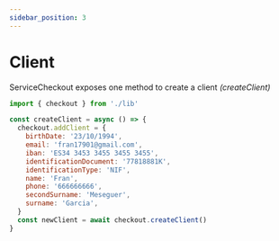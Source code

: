 ```yaml
---
sidebar_position: 3
---
```


# Client

ServiceCheckout exposes one method to create a client _(createClient)_

```js
import { checkout } from './lib'

const createClient = async () => {
  checkout.addClient = {
    birthDate: '23/10/1994',
    email: 'fran17901@gmail.com',
    iban: 'ES34 3453 3455 3455 3455',
    identificationDocument: '77818881K',
    identificationType: 'NIF',
    name: 'Fran',
    phone: '666666666',
    secondSurname: 'Meseguer',
    surname: 'Garcia',
  }
  const newClient = await checkout.createClient()
}
```

